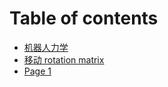 # Table of contents

* [机器人力学](README.md)
* [移动 rotation matrix](yi-dong-rotation-matrix.md)
* [Page 1](page-1.md)
